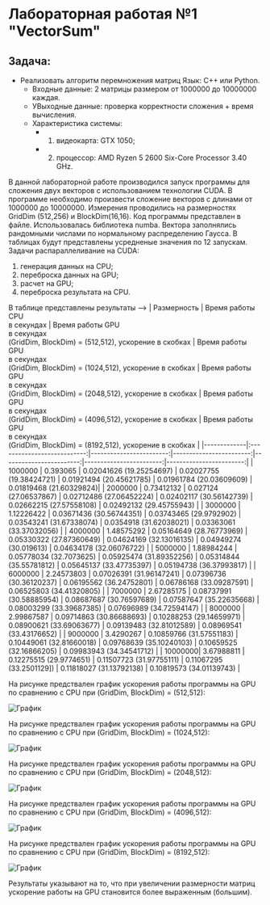 # Лабораторная работая №1 "VectorSum"
## Задача: 
- Реализовать алгоритм перемножения матриц Язык: C++ или Python.<br />
    - Входные данные: 2 матрицы размером от 1000000 до 10000000 каждая.<br />
    - УВыходные данные: проверка корректности сложения + время вычисления.
    - Характеристика системы: 
        - 1. видеокарта: GTX 1050;
        - 2. процессор: AMD Ryzen 5 2600 Six-Core Processor 3.40 GHz. 

В данной лабораторной работе производился запуск программы для сложения двух векторов с использованием технологии CUDA. В программе необходимо произвести сложение векторов с длинами от 1000000 до 10000000. Измерения проводились на размерностях GridDim (512,256) и BlockDim(16,16). Код программы представлен в файле. Использовалась библиотека numba. Вектора заполнялись рандомными числами по нормальному распределению Гаусса. В таблицах будут представлены усредненые значения по 12 запускам.<br />
Задачи распараллеливание на CUDA:
1. генерация данных на CPU;
2. переброска данных на GPU;
3. расчет на GPU;
4. переброска результата на CPU.   

В таблице представлены результаты -->
| Размерность | Время работы CPU <br /> в секундах | Время работы GPU <br /> в секундах <br /> (GridDim, BlockDim) = (512,512), ускорение в скобках | Время работы GPU <br /> в секундах <br /> (GridDim, BlockDim) = (1024,512), ускорение в скобках | Время работы GPU <br /> в секундах <br /> (GridDim, BlockDim) = (2048,512), ускорение в скобках | Время работы GPU <br /> в секундах <br /> (GridDim, BlockDim) = (4096,512), ускорение в скобках | Время работы GPU <br /> в секундах <br /> (GridDim, BlockDim) = (8192,512), ускорение в скобках |
|-------------|:---------------------------:|------------------------:|------------------------:|------------------------:|------------------------:|------------------------:|
| 1000000 | 0.393065   | 0.02041626 (19.25254697) | 0.02027755 (19.38424721) | 0.01921494 (20.45621785) | 0.01961784 (20.03609609) | 0.01819468 (21.60329824)|
| 2000000 | 0.73412132 | 0.027124  (27.06537867)  | 0.02712486 (27.06452224) | 0.02402117 (30.56142739) | 0.02662215 (27.57558108) | 0.02492132 (29.45755943) |
| 3000000 | 1.12226422 | 0.03671436 (30.56744351) | 0.03743465 (29.9792902)  | 0.03543241 (31.67338074) | 0.0354918  (31.62038021) | 0.03363061 (33.37032056) |
| 4000000 | 1.48575292 | 0.05164649 (28.76773969) | 0.05330322 (27.87360649) | 0.04624169 (32.13016135) | 0.04949274 (30.019613)   | 0.04634178 (32.06076722) |
| 5000000 | 1.88984244 | 0.05778034 (32.7073625)  | 0.05925474 (31.89352256) | 0.05314844 (35.55781812) | 0.05645137 (33.47735397) | 0.05194738 (36.37993817) |
| 6000000 | 2.24573803 | 0.07026391 (31.96147241) | 0.07396736 (30.36120237) | 0.06195562 (36.24752801) | 0.06786168 (33.09287591) | 0.06525803 (34.41320805) |
| 7000000 | 2.67285175 | 0.08737991 (30.58885954) | 0.08687687 (30.76597689) | 0.07587647 (35.22635668) | 0.08003299 (33.39687385) | 0.07696989 (34.72594147) |
| 8000000 | 2.99867587 | 0.09714863 (30.86688693) | 0.10288253 (29.14659971) | 0.08900621 (33.69063677) | 0.09139483 (32.81012589) | 0.08969541 (33.43176652) |
| 9000000 | 3.4290267  | 0.10859766 (31.57551183) | 0.10449061 (32.81660018) | 0.09768639 (35.10240103) | 0.10659525 (32.16866205) | 0.09983943 (34.34541712) |
| 10000000| 3.67988811 | 0.12275515 (29.9774651)  | 0.11507723 (31.97755111) | 0.11067295 (33.2501129]) | 0.11818027 (31.13792138) | 0.10819573 (34.01139743) |



На рисунке предствален график ускорения работы  программы на GPU по сравнению с CPU  при (GridDim, BlockDim) = (512,512): 

![График](https://github.com/BandooSs/my_HPC-Samara/blob/main/LR_VectorSum/512.jpg)

На рисунке предствален график ускорения работы  программы на GPU по сравнению с CPU  при (GridDim, BlockDim) = (1024,512): 

![График](https://github.com/BandooSs/my_HPC-Samara/blob/main/LR_VectorSum/1024.jpg)

На рисунке предствален график ускорения работы  программы на GPU по сравнению с CPU  при (GridDim, BlockDim) = (2048,512): 

![График](https://github.com/BandooSs/my_HPC-Samara/blob/main/LR_VectorSum/2048.jpg)

На рисунке предствален график ускорения работы  программы на GPU по сравнению с CPU  при (GridDim, BlockDim) = (4096,512): 

![График](https://github.com/BandooSs/my_HPC-Samara/blob/main/LR_VectorSum/4096.jpg)

На рисунке предствален график ускорения работы  программы на GPU по сравнению с CPU  при (GridDim, BlockDim) = (8192,512): 

![График](https://github.com/BandooSs/my_HPC-Samara/blob/main/LR_VectorSum/8192.jpg)

Результаты указывают на то, что при увеличении размерности матриц ускорение работы на GPU становится более выраженным (большим). 

